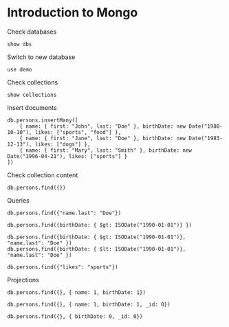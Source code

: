 # Introduction to Mongo

Check databases
```
show dbs
```

Switch to new database
```
use demo
```

Check collections
```
show collections
```

Insert documents
```
db.persons.insertMany([
	{ name: { first: "John", last: "Doe" }, birthDate: new Date("1988-10-10"), likes: ["sports", "food"] },
	{ name: { first: "Jane", last: "Doe" }, birthDate: new Date("1983-12-13"), likes: ["dogs"] },
	{ name: { first: "Mary", last: "Smith" }, birthDate: new Date("1996-04-21"), likes: ["sports"] }	
])
```

Check collection content
```
db.persons.find({})
```

Queries
```
db.persons.find({"name.last": "Doe"})

db.persons.find({birthDate: { $gt: ISODate("1990-01-01")} })

db.persons.find({birthDate: { $gt: ISODate("1990-01-01")}, "name.last": "Doe" })
db.persons.find({birthDate: { $lt: ISODate("1990-01-01")}, "name.last": "Doe" })

db.persons.find({"likes": "sports"})

```

Projections
```
db.persons.find({}, { name: 1, birthDate: 1})

db.persons.find({}, { name: 1, birthDate: 1, _id: 0})

db.persons.find({}, { birthDate: 0, _id: 0})
```